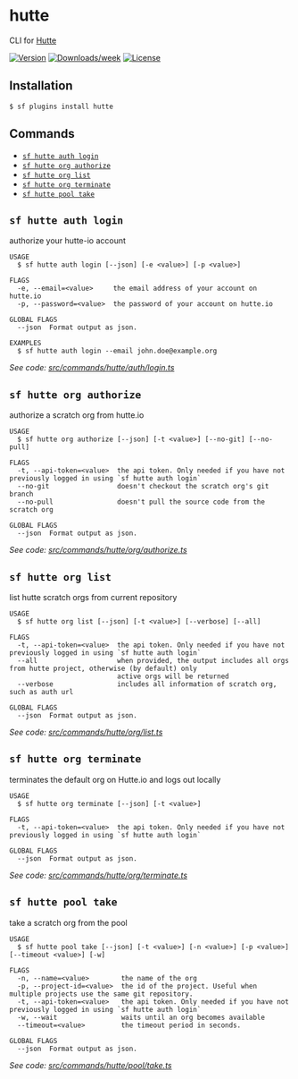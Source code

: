 # hutte

CLI for [Hutte](https://hutte.io)

[![Version](https://img.shields.io/npm/v/hutte.svg)](https://npmjs.org/package/hutte)
[![Downloads/week](https://img.shields.io/npm/dw/hutte.svg)](https://npmjs.org/package/hutte)
[![License](https://img.shields.io/npm/l/hutte.svg)](https://github.com/hutte-io/cli/blob/master/package.json)

## Installation

```sh-session
$ sf plugins install hutte
```

## Commands

<!-- commands -->
* [`sf hutte auth login`](#sf-hutte-auth-login)
* [`sf hutte org authorize`](#sf-hutte-org-authorize)
* [`sf hutte org list`](#sf-hutte-org-list)
* [`sf hutte org terminate`](#sf-hutte-org-terminate)
* [`sf hutte pool take`](#sf-hutte-pool-take)

## `sf hutte auth login`

authorize your hutte-io account

```
USAGE
  $ sf hutte auth login [--json] [-e <value>] [-p <value>]

FLAGS
  -e, --email=<value>     the email address of your account on hutte.io
  -p, --password=<value>  the password of your account on hutte.io

GLOBAL FLAGS
  --json  Format output as json.

EXAMPLES
  $ sf hutte auth login --email john.doe@example.org
```

_See code: [src/commands/hutte/auth/login.ts](https://github.com/hutte-io/cli/blob/master/src/commands/hutte/auth/login.ts)_

## `sf hutte org authorize`

authorize a scratch org from hutte.io

```
USAGE
  $ sf hutte org authorize [--json] [-t <value>] [--no-git] [--no-pull]

FLAGS
  -t, --api-token=<value>  the api token. Only needed if you have not previously logged in using `sf hutte auth login`
  --no-git                 doesn't checkout the scratch org's git branch
  --no-pull                doesn't pull the source code from the scratch org

GLOBAL FLAGS
  --json  Format output as json.
```

_See code: [src/commands/hutte/org/authorize.ts](https://github.com/hutte-io/cli/blob/master/src/commands/hutte/org/authorize.ts)_

## `sf hutte org list`

list hutte scratch orgs from current repository

```
USAGE
  $ sf hutte org list [--json] [-t <value>] [--verbose] [--all]

FLAGS
  -t, --api-token=<value>  the api token. Only needed if you have not previously logged in using `sf hutte auth login`
  --all                    when provided, the output includes all orgs from hutte project, otherwise (by default) only
                           active orgs will be returned
  --verbose                includes all information of scratch org, such as auth url

GLOBAL FLAGS
  --json  Format output as json.
```

_See code: [src/commands/hutte/org/list.ts](https://github.com/hutte-io/cli/blob/master/src/commands/hutte/org/list.ts)_

## `sf hutte org terminate`

terminates the default org on Hutte.io and logs out locally

```
USAGE
  $ sf hutte org terminate [--json] [-t <value>]

FLAGS
  -t, --api-token=<value>  the api token. Only needed if you have not previously logged in using `sf hutte auth login`

GLOBAL FLAGS
  --json  Format output as json.
```

_See code: [src/commands/hutte/org/terminate.ts](https://github.com/hutte-io/cli/blob/master/src/commands/hutte/org/terminate.ts)_

## `sf hutte pool take`

take a scratch org from the pool

```
USAGE
  $ sf hutte pool take [--json] [-t <value>] [-n <value>] [-p <value>] [--timeout <value>] [-w]

FLAGS
  -n, --name=<value>        the name of the org
  -p, --project-id=<value>  the id of the project. Useful when multiple projects use the same git repository.
  -t, --api-token=<value>   the api token. Only needed if you have not previously logged in using `sf hutte auth login`
  -w, --wait                waits until an org becomes available
  --timeout=<value>         the timeout period in seconds.

GLOBAL FLAGS
  --json  Format output as json.
```

_See code: [src/commands/hutte/pool/take.ts](https://github.com/hutte-io/cli/blob/master/src/commands/hutte/pool/take.ts)_
<!-- commandsstop -->
